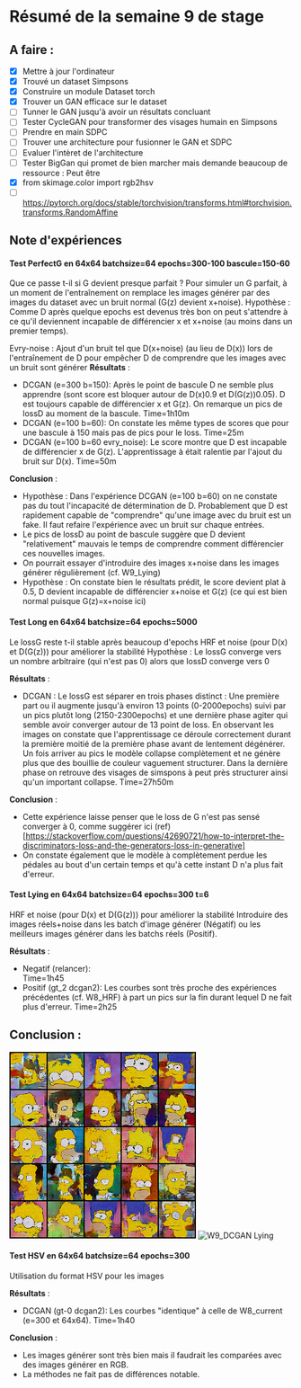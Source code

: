 # Résumé de la semaine 9 de stage


## A faire :

- [x]  Mettre à jour l'ordinateur
- [x]  Trouvé un dataset Simpsons
- [x]  Construire un module Dataset torch
- [x]  Trouver un GAN efficace sur le dataset
- [ ] Tunner le GAN jusqu'à avoir un résultats concluant
- [ ] Tester CycleGAN pour transformer des visages humain en Simpsons
- [ ] Prendre en main SDPC
- [ ] Trouver une architecture pour fusionner le GAN et SDPC
- [ ] Evaluer l'intèret de l'architecture
- [ ] Tester BigGan qui promet de bien marcher mais demande beaucoup de ressource : Peut être
- [x] from skimage.color import rgb2hsv
- [ ] https://pytorch.org/docs/stable/torchvision/transforms.html#torchvision.transforms.RandomAffine

## Note d'expériences

#### Test PerfectG en 64x64 batchsize=64 epochs=300-100 bascule=150-60
Que ce passe t-il si G devient presque parfait ?
Pour simuler un G parfait, à un moment de l'entraînement on remplace les images générer par des images du dataset avec un bruit normal (G(z) devient x+noise).
Hypothèse : Comme D après quelque epochs est devenus très bon on peut s'attendre à ce qu'il deviennent incapable de différencier x et x+noise (au moins dans un premier temps). 

Evry-noise : Ajout d'un bruit tel que D(x+noise) (au lieu de D(x)) lors de l'entraînement de D pour empêcher D de comprendre que les images avec un bruit sont générer
__Résultats__ :
  - DCGAN (e=300 b=150): Après le point de bascule D ne semble plus apprendre (sont score est bloquer autour de D(x)0.9 et D(G(z))0.05). D est toujours capable de différencier x et G(z). On remarque un pics de lossD au moment de la bascule.
		Time=1h10m
  - DCGAN (e=100 b=60): On constate les même types de scores que pour une bascule à 150 mais pas de pics pour le loss.
		Time=25m
  - DCGAN (e=100 b=60 evry_noise): Le score montre que D est incapable de différencier x de G(z). L'apprentissage à était ralentie par l'ajout du bruit sur D(x).
		Time=50m
				
__Conclusion__ :
  - Hypothèse : Dans l'expérience DCGAN (e=100 b=60) on ne constate pas du tout l'incapacité de détermination de D. Probablement que D est rapidement capable de "comprendre" qu'une image avec du bruit est un fake. Il faut refaire l'expérience avec un bruit sur chaque entrées.
  - Le pics de lossD au point de bascule suggère que D devient "relativement" mauvais le temps de comprendre comment différencier ces nouvelles images.
  - On pourrait essayer d'introduire des images x+noise dans les images générer régulièrement (cf. W9_Lying)
  - Hypothèse : On constate bien le résultats prédit, le score devient plat à 0.5, D devient incapable de différencier x+noise et G(z) (ce qui est bien normal puisque G(z)=x+noise ici)

#### Test Long en 64x64 batchsize=64 epochs=5000 
Le lossG reste t-il stable après beaucoup d'epochs
HRF et noise (pour D(x) et D(G(z))) pour améliorer la stabilité 
Hypothèse : Le lossG converge vers un nombre arbitraire (qui n'est pas 0) alors que lossD converge vers 0

__Résultats__ :
  - DCGAN : Le lossG est séparer en trois phases distinct : Une première part ou il augmente jusqu'à environ 13 points (0-2000epochs) suivi par un pics plutôt long (2150-2300epochs) et une dernière phase agiter qui semble avoir converger autour de 13 point de loss.
		En observant les images on constate que l'apprentissage ce déroule correctement durant la première moitié de la première phase avant de lentement dégénérer. Un fois arriver au pics le modèle collapse complètement et ne génère plus que des bouillie de couleur vaguement structurer. Dans la dernière phase on retrouve des visages de simspons à peut près structurer ainsi qu'un important collapse. 
		Time=27h50m
		
__Conclusion__ :
  - Cette expérience laisse penser que le loss de G n'est pas sensé converger à 0, comme suggérer ici (ref)[https://stackoverflow.com/questions/42690721/how-to-interpret-the-discriminators-loss-and-the-generators-loss-in-generative]   
  - On constate également que le modèle à complètement perdue les pédales au bout d'un certain temps et qu'à cette instant D n'a plus fait d'erreur.
  
#### Test Lying en 64x64 batchsize=64 epochs=300 t=6
HRF et noise (pour D(x) et D(G(z))) pour améliorer la stabilité 
Introduire des images réels+noise dans les batch d'image générer (Négatif) ou les meilleurs images générer dans les batchs réels (Positif).

__Résultats__ :
  - Negatif (relancer):  
		Time=1h45
  - Positif (gt_2 dcgan2): Les courbes sont très proche des expériences précédentes (cf. W8_HRF) à part un pics sur la fin durant lequel D ne fait plus d'erreur.
		Time=2h25
		
__Conclusion__ :
  - 
  
![W9_DCGAN Lying](W9_lying_dcgan/negatif/300.png "Negatif")
![W9_DCGAN Lying](W9_lying_dcgan/positif/300.png "Positif")
  
#### Test HSV en 64x64 batchsize=64 epochs=300
Utilisation du format HSV pour les images

__Résultats__ :
  - DCGAN (gt-0 dcgan2): Les courbes "identique" à celle de W8_current (e=300 et 64x64).
		Time=1h40
		
__Conclusion__ :
  - Les images générer sont très bien mais il faudrait les comparées avec des images générer en RGB.
  - La méthodes ne fait pas de différences notable.

